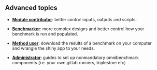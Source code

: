 
## Advanced topics

- **[Module contributor](01_module_contr)**: better control inputs, outputs and scripts. 

- **[Benchmarker](02_benchmarker)**: more complex designs and better control how your benchmark is run and populated.

- **[Method user](03_method_user)**: download the results of a benchmark on your computer and wrangle the shiny app to your needs. 

- **[Administrator](04_admin)**: guides to set up nonmandatory omnibenchmark components (i.e. your own gitlab runners, triplestore etc)
